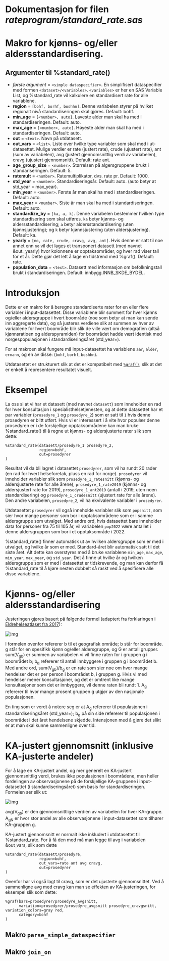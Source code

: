 
# Dokumentasjon for filen *rateprogram/standard_rate.sas*


# Makro for kjønns- og/eller aldersstandardisering.

## Argumenter til %standard_rate()
- _første argument_ = `<simple dataspecifier>`. En simplifisert dataspecifier med formen `<dataset>/<variables>`. `<variables>` er her en SAS Variable List, og %standard_rate vil kalkulere en standardisert rate for alle variablene.
- **region** = `[bohf, borhf, boshhn]`. Denne variabelen styrer på hvilket regionalt nivå standardiseringen skal gjøres. Default: bohf.
- **min_age** = `[<number>, auto]`. Laveste alder man skal ha med i standardiseringen. Default: auto.
- **max_age** = `[<number>, auto]`. Høyeste alder man skal ha med i standardiseringen. Default: auto.
- **out** = `<text>`. Navn på utdatasett.
- **out_vars** = `<list>`. Liste over hvilke type variabler som skal med i ut-datasettet. Mulige verdier er rate (justert rate), crude (ujustert rate), ant (sum av variabelen), avg (justert gjennomsnittlig verdi av variabelen), cravg (ujustert gjennomsnitt). Default: rate ant.
- **age_group_size** = `<number>`. Størrelsen på algersgruppene brukt i standariseringen. Default: 5.
- **ratemult** = `<number>`. Ratemultiplikator, dvs. rate pr. Default: 1000.
- **std_year** = `<number>`. Standardiseringsår. Default: auto. (auto betyr at std_year = max_year).
- **min_year** = `<number>`. Første år man skal ha med i standardiseringen. Default: auto.
- **max_year** = `<number>`. Siste år man skal ha med i standardiseringen. Default: auto.
- **standardize_by** = `[ka, a, k]`. Denne variabelen bestemmer hvilken type standardisering som skal utføres. `ka` betyr kjønns- og aldersstandardisering; `a` betyr aldersstandardisering (uten kjønnsjustering); og `k` betyr kjønnsjustering (uten aldersjustering). Default: ka.
- **yearly** = `[no, rate, crude, cravg, avg, ant]`. Hvis denne er satt til noe annet enn `no` vil det lages et transponert datasett (med navnet &out._yearly) hvor kolonnene er opptaksområder, og hver rad viser tall for et år. Dette gjør det lett å lage en tidstrend med %graf(). Default: rate.
- **population_data** = `<text>`. Datasett med informasjon om befolkningstall brukt i standardiseringen. Default: innbygg.INNB_SKDE_BYDEL.

# Introduksjon

Dette er en makro for å beregne standardiserte rater for en eller flere variabler i input-datasettet. Disse variablene blir summert for hver kjønns og/eller aldersgruppe i hvert boområde (noe som betyr at man kan sende inn aggregerte data),
og så justeres verdiene slik at summen av hver av variablene for hvert boområde blir slik de ville vært om demografien (altså kjønnsratioen og alderspyramiden) for boområdet hadde vært identisk med norgespopulasjonen i standardiseringsåret
(std_year=).

For at makroen skal fungere må input-datasettet ha variablene `aar`, `alder`, `ermann`, og en av disse: (`bohf`, `borhf`, `boshhn`).

Utdatasettet er strukturert slik at det er kompatibelt med [`%graf()`](./graf), slik at det er enkelt å representere resultatet visuelt.

# Eksempel

La oss si at vi har et datasett (med navnet `datasett`) som inneholder en rad for hver konsultasjon i spesialisthelsetjenesten, og at dette datasettet
har et par variabler (`prosedyre_1` og `prosedyre_2`) som er satt til `1` hvis denne prosedyren er blitt utført. Hvis vi er interessert i å vite
hvor populær denne prosedyren er i de forskjellige opptaksområdene kan man bruke %standard_rate() til å regne ut kjønns- og aldersjusterte rater slik som dette:

```
%standard_rate(datasett/prosedyre_1 prosedyre_2,
               region=bohf,
               out=prosedyrer
)
```

Resultat vil da bli lagret i datasettet `prosedyrer`, som vil ha rundt 20 rader (en rad for hvert helseforetak, pluss en rad for norge). `prosedyrer` vil inneholder variabler slik som `prosedyre_1_ratesnitt` (kjønns- og aldersjusterte
rate for alle årene), `prosedyre_1_rate2019` (kjønns- og aldersjustert rate for 2019), `prosedyre_1_ant2019` (antall i 2019, uten noen standardisering) og `prosedyre_1_crudesnitt` (ujustert rate for alle årene). Den andre variabelen,
`prosedyre_2`, vil ha ekvivalente variabler i `prosedyrer`.

Utdatasettet `prosedyrer` vil også inneholde variabler slik som `popsnitt`, som sier hvor mange personer som bor i opptaksområdene som er i samme aldersgruppe som utvalget. Med andre ord, hvis datasettet bare inneholder data
for personer fra 75 til 105 år, vil variabelen `pop2022` være antallet i denne aldersgruppen som bor i et opptaksområde i 2022.

%standard_rate() finner automatisk ut av hvilken aldersgruppe som er med i utvalget, og hvilke år som er med. Standard-året blir automatisk satt til det siste året. Alt dette kan overstyres med å bruke variablene `min_age`, `max_age`, `min_year`, `max_year`,
og `std_year`. Det å finne ut hvilke år og hvilken aldersgruppe som er med i datasettet er tidskrevende, og man kan derfor få %standard_rate til å kjøre nesten dobbelt så raskt ved å spesifisere alle disse variablene.

# Kjønns- og/eller aldersstandardisering

Justeringen gjøres basert på følgende formel (adaptert fra forklaringen i [Eldrehelseatlaset fra 2017](https://www.skde.no/helseatlas/files/eldrehelseatlas_rapport.pdf#page=25)):

![img](/sas_codes/bilder/std_rate.png)

I formelen ovenfor refererer b til et geografisk område; b står for boområde. g står for en spesifikk kjønn og/eller aldersgruppe, og G er antall grupper.
sum(V<sub>gb</sub>) er summen av variabelen vi vil finne raten for i gruppen g i boområdet b; b<sub>g</sub> refererer til antall innbyggere
i gruppen g i boområdet b. Med andre ord, sum(V<sub>gb</sub>)/b<sub>g</sub> er en rate som sier noe om hvor mange hendelser det er per person i boområdet b, i
gruppen g. Hvis vi med hendelser mener konsultasjoner, og det er omtrent like mange konsultasjoner som det er innbyggere, vil denne raten bli rundt 1. A<sub>g</sub>
refererer til hvor mange prosent gruppen g utgjør av den nasjonale populasjonen.

En ting som er verdt å notere seg er at A<sub>g</sub> refererer til populasjonen i standardiseringsåret (std_year=); b<sub>g</sub> på sin side refererer til
populasjonen i boområdet i det året hendelsene skjedde. Intensjonen med å gjøre det slikt er at man skal kunne sammenligne over tid.

# KA-justert gjennomsnitt (inklusive KA-justerte andeler)

For å lage en KA-justert andel, og mer generelt en KA-justert gjennomsnittlig verdi, brukes ikke populasjonen i boområdene, men heller fordelingen av observasjonene
på de forskjellige KA-gruppene i input-datasettet (i standardiseringsåret) som basis for standardiseringen. Formelen ser slik ut:

![img](/sas_codes/bilder/std_avg.png)

avg(V<sub>gb</sub>) er den gjennomsnittlige verdien av variabelen for hver KA-gruppe. A<sub>gN</sub> er hvor stor andel av alle observasjonene i input-datasettet som tilhører KA-gruppen g.

KA-justert gjennomsnitt er normalt ikke inkludert i utdatasettet til %standard_rate. For å få den med må man legge til avg i variabelen &out_vars, slik som dette

```
%standard_rate(datasett/prosedyre,
               region=bohf,
               out_vars=rate ant avg cravg,
               out=prosedyrer
)
```

Ovenfor har vi også lagt til cravg, som er det ujusterte gjennomsnittet. Ved å sammenligne avg med cravg kan man se effekten av KA-justeringen, for eksempel slik som dette:

```
%graf(bars=prosedyrer/prosedyre_avgsnitt,
      variation=prosedyrer/prosedyre_avgsnitt prosedyre_cravgsnitt, variation_colors=gray red,
      category=bohf
)
```


## Makro `parse_simple_dataspecifier`


## Makro `join_on`

